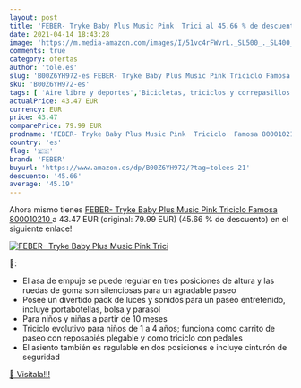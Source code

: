 ```yaml
---
layout: post
title: 'FEBER- Tryke Baby Plus Music Pink  Trici al 45.66 % de descuento'
date: 2021-04-14 18:43:28
image: 'https://m.media-amazon.com/images/I/51vc4rFWvrL._SL500_._SL400_.jpg'
comments: true
category: ofertas
author: 'tole.es'
slug: 'B00Z6YH972-es FEBER- Tryke Baby Plus Music Pink Triciclo Famosa 800010210'
sku: 'B00Z6YH972-es'
tags: [ 'Aire libre y deportes','Bicicletas, triciclos y correpasillos','Juguetes','Juguetes y juegos','Triciclos','famosa','feber', ]
actualPrice: 43.47 EUR
currency: EUR
price: 43.47
comparePrice: 79.99 EUR
prodname: 'FEBER- Tryke Baby Plus Music Pink  Triciclo  Famosa 800010210 '
country: 'es'
flag: '🇪🇸'
brand: 'FEBER'
buyurl: 'https://www.amazon.es/dp/B00Z6YH972/?tag=tolees-21'
descuento: '45.66'
average: '45.19'
---
```


Ahora mismo tienes [FEBER- Tryke Baby Plus Music Pink  Triciclo  Famosa 800010210 ](https://www.amazon.es/dp/B00Z6YH972/?tag=tolees-21) a 43.47 EUR (original: 79.99 EUR) (45.66 %  de descuento) en el siguiente enlace!

[![FEBER- Tryke Baby Plus Music Pink  Trici](https://m.media-amazon.com/images/I/51vc4rFWvrL._SL500_._SL400_.jpg)](https://www.amazon.es/dp/B00Z6YH972/?tag=tolees-21)

🔎:

- El asa de empuje se puede regular en tres posiciones de altura y las ruedas de goma son silenciosas para un agradable paseo
- Posee un divertido pack de luces y sonidos para un paseo entretenido, incluye portabotellas, bolsa y parasol
- Para niños y niñas a partir de 10 meses
- Triciclo evolutivo para niños de 1 a 4 años; funciona como carrito de paseo con reposapiés plegable y como triciclo con pedales
- El asiento también es regulable en dos posiciones e incluye cinturón de seguridad

[🛒 Visítala!!!](https://www.amazon.es/dp/B00Z6YH972/?tag=tolees-21)
